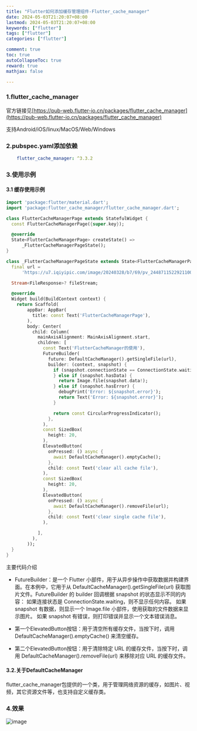 ```yaml
---
title: "Flutter如何添加缓存管理组件-Flutter_cache_manager"
date: 2024-05-03T21:20:07+08:00
lastmod: 2024-05-03T21:20:07+08:00
keywords: ["flutter"]
tags: ["flutter"]
categories: ["flutter"]

comment: true
toc: true
autoCollapseToc: true
reward: true
mathjax: false

---
```


<!--more-->


### 1.flutter_cache_manager

官方链接见[https://pub-web.flutter-io.cn/packages/flutter_cache_manager](https://pub-web.flutter-io.cn/packages/flutter_cache_manager)

支持Android/iOS/linux/MacOS/Web/Windows

### 2.pubspec.yaml添加依赖

```yaml
    flutter_cache_manager: ^3.3.2
```

### 3.使用示例

#### 3.1 缓存使用示例

```dart
import 'package:flutter/material.dart';
import 'package:flutter_cache_manager/flutter_cache_manager.dart';

class FlutterCacheManagerPage extends StatefulWidget {
  const FlutterCacheManagerPage({super.key});

  @override
  State<FlutterCacheManagerPage> createState() =>
      _FlutterCacheManagerPageState();
}

class _FlutterCacheManagerPageState extends State<FlutterCacheManagerPage> {
  final url =
      'https://u7.iqiyipic.com/image/20240328/b7/69/pv_2448711522921100_d_601_480_270.jpg';

  Stream<FileResponse>? fileStream;

  @override
  Widget build(BuildContext context) {
    return Scaffold(
        appBar: AppBar(
          title: const Text('FlutterCacheManagerPage'),
        ),
        body: Center(
          child: Column(
            mainAxisAlignment: MainAxisAlignment.start,
            children: [
              const Text('FlutterCacheManager的使用'),
              FutureBuilder(
                future: DefaultCacheManager().getSingleFile(url),
                builder: (context, snapshot) {
                  if (snapshot.connectionState == ConnectionState.waiting) {
                  } else if (snapshot.hasData) {
                    return Image.file(snapshot.data!);
                  } else if (snapshot.hasError) {
                    debugPrint('Error: ${snapshot.error}');
                    return Text('Error: ${snapshot.error}');
                  }

                  return const CircularProgressIndicator();
                },
              ),
              const SizedBox(
                height: 20,
              ),
              ElevatedButton(
                onPressed: () async {
                  await DefaultCacheManager().emptyCache();
                },
                child: const Text('clear all cache file'),
              ),
              const SizedBox(
                height: 20,
              ),
              ElevatedButton(
                onPressed: () async {
                  await DefaultCacheManager().removeFile(url);
                },
                child: const Text('clear single cache file'),
              ),

            ],
          ),
        ));
  }
}
```


主要代码介绍

* FutureBuilder：是一个 Flutter 小部件，用于从异步操作中获取数据并构建界面。在本例中，它用于从 DefaultCacheManager().getSingleFile(url) 获取图片文件。FutureBuilder 的 builder 回调根据 snapshot 的状态显示不同的内容：
如果连接状态是 ConnectionState.waiting，则不显示任何内容。
如果 snapshot 有数据，则显示一个 Image.file 小部件，使用获取的文件数据来显示图片。
如果 snapshot 有错误，则打印错误并显示一个文本错误消息。

* 第一个ElevatedButton按钮：用于清空所有缓存文件，当按下时，调用 DefaultCacheManager().emptyCache() 来清空缓存。
* 第二个ElevatedButton按钮：用于清除特定 URL 的缓存文件，当按下时，调用 DefaultCacheManager().removeFile(url) 来移除对应 URL 的缓存文件。

#### 3.2.关于DefaultCacheManager

flutter_cache_manager包提供的一个类，用于管理网络资源的缓存，如图片、视频，其它资源文件等，也支持自定义缓存类。

### 4.效果

![image](/images/flutter/flutter如何添加缓存管理组件-flutter_cache_manager/result.png)



